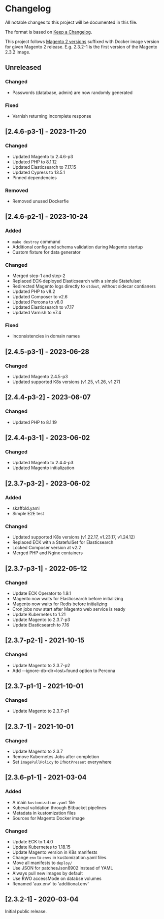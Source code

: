 # Changelog
All notable changes to this project will be documented in this file.

The format is based on [Keep a Changelog](https://keepachangelog.com/en/1.0.0/).

This project follows [Magento 2 versions](https://devdocs.magento.com/release/policy/)
suffixed with Docker image version for given Magento 2 release.
E.g. 2.3.2-1 is the first version of the Magento 2.3.2 image.

## Unreleased
### Changed
- Passwords (database, admin) are now randomly generated

### Fixed
- Varnish returning incomplete response

## [2.4.6-p3-1] - 2023-11-20
### Changed
- Updated Magento to 2.4.6-p3
- Updated PHP to 8.1.12
- Updated Elasticsearch to 7.17.15
- Updated Cypress to 13.5.1
- Pinned dependencies

### Removed
- Removed unused Dockerfie

## [2.4.6-p2-1] - 2023-10-24
### Added
- `make destroy` command
- Additional config and schema validation during Magento startup
- Custom fixture for data generator

### Changed
- Merged step-1 and step-2
- Replaced ECK-deployed Elasticsearch with a simple Statefulset
- Redirected Magento logs directly to `stdout`, without sidecar contianers
- Updated PHP to v8.2
- Updated Composer to v2.6
- Updated Percona to v8.0
- Updated Elasticsearch to v7.17
- Updated Varnish to v7.4

### Fixed
- Inconsistencies in domain names


## [2.4.5-p3-1] - 2023-06-28
### Changed
- Updated Magento 2.4.5-p3
- Updated supported K8s versions (v1.25, v1.26, v1.27)

## [2.4.4-p3-2] - 2023-06-07
### Changed
- Updated PHP to 8.1.19

## [2.4.4-p3-1] - 2023-06-02
### Changed
- Updated Magento to 2.4.4-p3
- Updated Magento initialization

## [2.3.7-p3-2] - 2023-06-02
### Added
- skaffold.yaml
- Simple E2E test

### Changed
- Updated supported K8s versions (v1.22.17, v1.23.17, v1.24.12)
- Replaced ECK with a StatefulSet for Elasticsearch
- Locked Composer version at v2.2
- Merged PHP and Nginx containers

## [2.3.7-p3-1] - 2022-05-12
### Changed
- Update ECK Operator to 1.9.1
- Magento now waits for Elasticsearch before initializing
- Magento now waits for Redis before initializing
- Cron jobs now start after Magento web service is ready
- Update Kubernetes to 1.21
- Update Magento to 2.3.7-p3
- Update Elasticsearch to 7.16

## [2.3.7-p2-1] - 2021-10-15
### Changed
- Update Magento to 2.3.7-p2
- Add --ignore-db-dir=lost+found option to Percona

## [2.3.7-p1-1] - 2021-10-01
### Changed
- Update Magento to 2.3.7-p1

## [2.3.7-1] - 2021-10-01
### Changed
- Update Magento to 2.3.7
- Remove Kubernetes Jobs after completion
- Set `imagePullPolicy` to `IfNotPresent` everywhere

## [2.3.6-p1-1] - 2021-03-04
### Added
- A main `kustomization.yaml` file
- Kubeval validation through Bitbucket pipelines
- Metadata in kustomization files
- Sources for Magento Docker image

### Changed
- Update ECK to 1.4.0
- Update Kubernetes to 1.18.15
- Update Magento version in K8s manifests
- Change `env` to `envs` in kustomization.yaml files
- Move all manifests to `deploy/`
- Use JSON for patchesJson6902 instead of YAML
- Always pull new images by default
- Use RWO accessMode on databse volumes
- Renamed 'aux.env' to 'additional.env'

## [2.3.2-1] - 2020-03-04
Initial public release.
